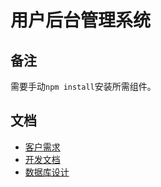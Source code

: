 # 用户后台管理系统

## 备注

需要手动`npm install`安装所需组件。


## 文档

* [客户需求](doc/requirement.md)
* [开发文档](doc/guide.md)
* [数据库设计](doc/database.md)